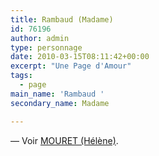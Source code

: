 ```yaml
---
title: Rambaud (Madame)
id: 76196
author: admin
type: personnage
date: 2010-03-15T08:11:42+00:00
excerpt: "Une Page d'Amour"
tags:
  - page
main_name: 'Rambaud '
secondary_name: Madame

---
```

— Voir <a href="/personnage/mouret-helene/" target="_self">MOURET (Hélène)</a>.